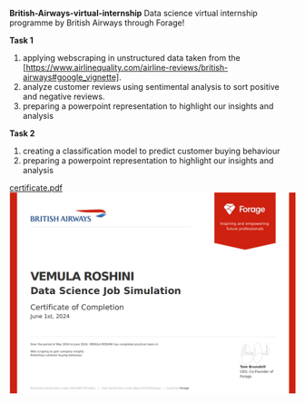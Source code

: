 **British-Airways-virtual-internship**
Data science virtual internship programme by British Airways through Forage!

**Task 1**

1. applying webscraping in unstructured data taken from the [https://www.airlinequality.com/airline-reviews/british-airways#google_vignette].
2. analyze customer reviews using sentimental analysis to sort positive and negative reviews.
3. preparing a powerpoint representation to highlight our insights and analysis


**Task 2**

1. creating a classification model to predict customer buying behaviour
2. preparing a powerpoint representation to highlight our insights and analysis


[certificate.pdf](https://github.com/user-attachments/files/17000995/certificate.pdf)
![certificate.alt](https://github.com/Roshinivemula/BritishAirway_DataScience_Virtual_Internship/blob/main/Screenshot%202024-09-14%20101457.png?raw=true)

